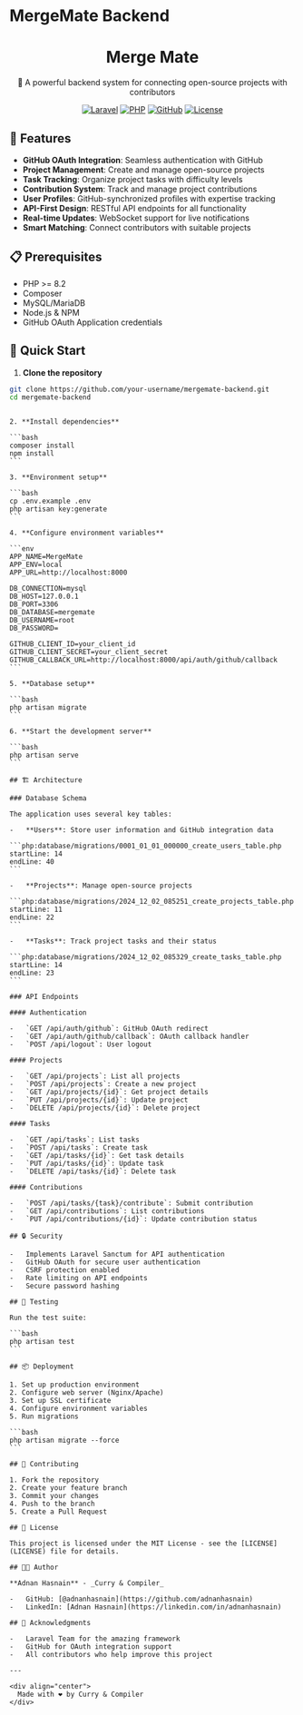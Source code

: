 # MergeMate Backend

<div align="center">
<h1> Merge Mate</h1>
<p>🚀 A powerful backend system for connecting open-source projects with contributors</p>
</div>

<div align="center">

[![Laravel](https://img.shields.io/badge/Laravel-v11.31-FF2D20?style=for-the-badge&logo=laravel&logoColor=white)](https://laravel.com)
[![PHP](https://img.shields.io/badge/PHP-v8.2-777BB4?style=for-the-badge&logo=php&logoColor=white)](https://php.net)
[![GitHub](https://img.shields.io/badge/GitHub_OAuth-Integration-181717?style=for-the-badge&logo=github&logoColor=white)](https://github.com)
[![License](https://img.shields.io/badge/License-MIT-yellow.svg?style=for-the-badge)](LICENSE)

</div>

## 🌟 Features

-   **GitHub OAuth Integration**: Seamless authentication with GitHub
-   **Project Management**: Create and manage open-source projects
-   **Task Tracking**: Organize project tasks with difficulty levels
-   **Contribution System**: Track and manage project contributions
-   **User Profiles**: GitHub-synchronized profiles with expertise tracking
-   **API-First Design**: RESTful API endpoints for all functionality
-   **Real-time Updates**: WebSocket support for live notifications
-   **Smart Matching**: Connect contributors with suitable projects

## 📋 Prerequisites

-   PHP >= 8.2
-   Composer
-   MySQL/MariaDB
-   Node.js & NPM
-   GitHub OAuth Application credentials

## 🚀 Quick Start

1. **Clone the repository**

```bash
git clone https://github.com/your-username/mergemate-backend.git
cd mergemate-backend
```
````

2. **Install dependencies**

```bash
composer install
npm install
```

3. **Environment setup**

```bash
cp .env.example .env
php artisan key:generate
```

4. **Configure environment variables**

```env
APP_NAME=MergeMate
APP_ENV=local
APP_URL=http://localhost:8000

DB_CONNECTION=mysql
DB_HOST=127.0.0.1
DB_PORT=3306
DB_DATABASE=mergemate
DB_USERNAME=root
DB_PASSWORD=

GITHUB_CLIENT_ID=your_client_id
GITHUB_CLIENT_SECRET=your_client_secret
GITHUB_CALLBACK_URL=http://localhost:8000/api/auth/github/callback
```

5. **Database setup**

```bash
php artisan migrate
```

6. **Start the development server**

```bash
php artisan serve
```

## 🏗️ Architecture

### Database Schema

The application uses several key tables:

-   **Users**: Store user information and GitHub integration data

```php:database/migrations/0001_01_01_000000_create_users_table.php
startLine: 14
endLine: 40
```

-   **Projects**: Manage open-source projects

```php:database/migrations/2024_12_02_085251_create_projects_table.php
startLine: 11
endLine: 22
```

-   **Tasks**: Track project tasks and their status

```php:database/migrations/2024_12_02_085329_create_tasks_table.php
startLine: 14
endLine: 23
```

### API Endpoints

#### Authentication

-   `GET /api/auth/github`: GitHub OAuth redirect
-   `GET /api/auth/github/callback`: OAuth callback handler
-   `POST /api/logout`: User logout

#### Projects

-   `GET /api/projects`: List all projects
-   `POST /api/projects`: Create a new project
-   `GET /api/projects/{id}`: Get project details
-   `PUT /api/projects/{id}`: Update project
-   `DELETE /api/projects/{id}`: Delete project

#### Tasks

-   `GET /api/tasks`: List tasks
-   `POST /api/tasks`: Create task
-   `GET /api/tasks/{id}`: Get task details
-   `PUT /api/tasks/{id}`: Update task
-   `DELETE /api/tasks/{id}`: Delete task

#### Contributions

-   `POST /api/tasks/{task}/contribute`: Submit contribution
-   `GET /api/contributions`: List contributions
-   `PUT /api/contributions/{id}`: Update contribution status

## 🔒 Security

-   Implements Laravel Sanctum for API authentication
-   GitHub OAuth for secure user authentication
-   CSRF protection enabled
-   Rate limiting on API endpoints
-   Secure password hashing

## 🧪 Testing

Run the test suite:

```bash
php artisan test
```

## 📦 Deployment

1. Set up production environment
2. Configure web server (Nginx/Apache)
3. Set up SSL certificate
4. Configure environment variables
5. Run migrations

```bash
php artisan migrate --force
```

## 🤝 Contributing

1. Fork the repository
2. Create your feature branch
3. Commit your changes
4. Push to the branch
5. Create a Pull Request

## 📝 License

This project is licensed under the MIT License - see the [LICENSE](LICENSE) file for details.

## 👨‍💻 Author

**Adnan Hasnain** - _Curry & Compiler_

-   GitHub: [@adnanhasnain](https://github.com/adnanhasnain)
-   LinkedIn: [Adnan Hasnain](https://linkedin.com/in/adnanhasnain)

## 🙏 Acknowledgments

-   Laravel Team for the amazing framework
-   GitHub for OAuth integration support
-   All contributors who help improve this project

---

<div align="center">
  Made with ❤️ by Curry & Compiler
</div>

